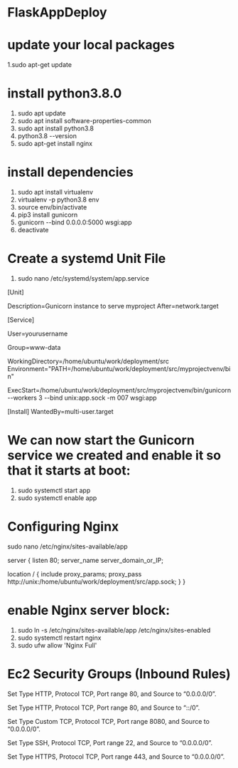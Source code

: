 # FlaskAppDeploy

# update your local packages 
1.sudo apt-get update

# install python3.8.0

1. sudo apt update
2. sudo apt install software-properties-common
3. sudo apt install python3.8
4. python3.8 --version
5. sudo apt-get install nginx

# install dependencies

1. sudo apt install virtualenv
2. virtualenv -p python3.8 env
3. source env/bin/activate
4. pip3 install gunicorn
5. gunicorn --bind 0.0.0.0:5000 wsgi:app
6. deactivate

#  Create a systemd Unit File
1. sudo nano /etc/systemd/system/app.service

[Unit]

Description=Gunicorn instance to serve myproject
After=network.target

[Service]

User=yourusername

Group=www-data

WorkingDirectory=/home/ubuntu/work/deployment/src
Environment="PATH=/home/ubuntu/work/deployment/src/myprojectvenv/bin"

ExecStart=/home/ubuntu/work/deployment/src/myprojectvenv/bin/gunicorn --workers 3 --bind unix:app.sock -m 007 wsgi:app

[Install]
WantedBy=multi-user.target

# We can now start the Gunicorn service we created and enable it so that it starts at boot:
1. sudo systemctl start app
2. sudo systemctl enable app

# Configuring Nginx
sudo nano /etc/nginx/sites-available/app

server {
    listen 80;
    server_name server_domain_or_IP;

location / {
  include proxy_params;
  proxy_pass http://unix:/home/ubuntu/work/deployment/src/app.sock;
    }
}

# enable Nginx server block:
1. sudo ln -s /etc/nginx/sites-available/app /etc/nginx/sites-enabled
2. sudo systemctl restart nginx
3. sudo ufw allow 'Nginx Full'

# Ec2 Security Groups (Inbound Rules)
Set Type HTTP, Protocol TCP, Port range 80, and Source to “0.0.0.0/0”.

Set Type HTTP, Protocol TCP, Port range 80, and Source to “::/0”.

Set Type Custom TCP, Protocol TCP, Port range 8080, and Source to “0.0.0.0/0”.

Set Type SSH, Protocol TCP, Port range 22, and Source to “0.0.0.0/0”.

Set Type HTTPS, Protocol TCP, Port range 443, and Source to “0.0.0.0/0”.
